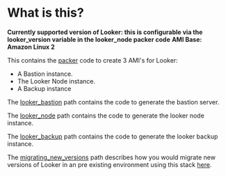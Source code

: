 # What is this?

**Currently supported version of Looker: this is configurable via the looker_version variable in the looker_node packer code**
**AMI Base: Amazon Linux 2**

This contains the [packer](https://packer.io/) code to create 3 AMI's for Looker:

* A Bastion instance.
* The Looker Node instance.
* A Backup instance

The [looker_bastion](https://github.com/turnerlabs/looker_stack_aws_ec2_ami/blob/master/looker_bastion) path contains the code to generate the bastion server.

The [looker_node](https://github.com/turnerlabs/looker_stack_aws_ec2_ami/blob/master/looker_node) path contains the code to generate the looker node instance.

The [looker_backup](https://github.com/turnerlabs/looker_stack_aws_ec2_ami/blob/master/looker_backup) path contains the code to generate the looker backup instance.

The [migrating_new_versions](https://github.com/turnerlabs/looker_stack_aws_ec2_ami/blob/master/migrating_new_versions) path describes how you would migrate new versions of Looker in an pre existing environment using this stack [here](https://github.com/turnerlabs/looker_stack_aws_ec2_tf).
